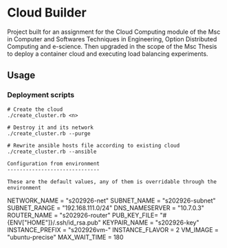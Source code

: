 Cloud Builder
================

Project built for an assignment for the Cloud Computing module of the Msc in
Computer and Softwares Techniques in Engineering, Option Distributed Computing
and e-science. Then upgraded in the scope of the Msc Thesis to deploy a container
cloud and executing load balancing experiments.

Usage
-----

### Deployment scripts

```
# Create the cloud
./create_cluster.rb <n>

# Destroy it and its network
./create_cluster.rb --purge

# Rewrite ansible hosts file according to existing cloud
./create_cluster.rb --ansible

Configuration from environment
------------------------------

These are the default values, any of them is overridable through the environment

```
NETWORK_NAME = "s202926-net"
SUBNET_NAME  = "s202926-subnet"
SUBNET_RANGE = "192.168.111.0/24"
DNS_NAMESERVER = "10.7.0.3"
ROUTER_NAME = "s202926-router"
PUB_KEY_FILE= "#{ENV["HOME"]}/.ssh/id_rsa.pub"
KEYPAIR_NAME = "s202926-key"
INSTANCE_PREFIX = "s202926vm-"
INSTANCE_FLAVOR = 2
VM_IMAGE = "ubuntu-precise"
MAX_WAIT_TIME = 180
```


